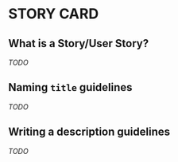 # STORY CARD

## What is a Story/User Story?
_TODO_
## Naming `title` guidelines
_TODO_

## Writing a description guidelines
_TODO_